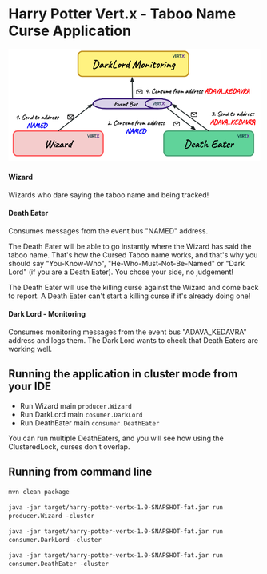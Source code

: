 # Harry Potter Vert.x - Taboo Name Curse Application

![Clustered Vert.x example](img/taboo-name-curse.png)

#### Wizard

Wizards who dare saying the taboo name and being tracked!

#### Death Eater

Consumes messages from the event bus "NAMED" address.

The Death Eater will be able to go instantly where the Wizard has said the taboo name. 
That's how the Cursed Taboo name works, and that's why you should say "You-Know-Who", 
"He-Who-Must-Not-Be-Named" or "Dark Lord" (if you are a Death Eater). You chose your side, no judgement!

The Death Eater will use the killing curse against the Wizard and come back to report.
A Death Eater can't start a killing curse if it's already doing one!

#### Dark Lord - Monitoring

Consumes monitoring messages from the event bus "ADAVA_KEDAVRA" address and logs them.
The Dark Lord wants to check that Death Eaters are working well.

## Running the application in cluster mode from your IDE

* Run Wizard main `producer.Wizard`
* Run DarkLord main `cosumer.DarkLord`
* Run DeathEater main `consumer.DeathEater`

You can run multiple DeathEaters, and you will see how using the ClusteredLock, curses don't overlap.

## Running from command line

`mvn clean package`

`java -jar target/harry-potter-vertx-1.0-SNAPSHOT-fat.jar run producer.Wizard -cluster`

`java -jar target/harry-potter-vertx-1.0-SNAPSHOT-fat.jar run consumer.DarkLord -cluster`

`java -jar target/harry-potter-vertx-1.0-SNAPSHOT-fat.jar run consumer.DeathEater -cluster`


